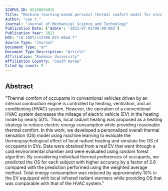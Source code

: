 ```yaml
---
SCOPUS_ID: 85109034015
Title: "Machine learning-based personal thermal comfort model for electric vehicles with local infrared radiant warmers"
Author: "Lee Y."
Journal: "Journal of Mechanical Science and Technology"
Publication Date: {'$date': '2021-07-01T00:00:00Z'}
Publication Year: 2021
DOI: "10.1007/s12206-021-0644-7"
Source Type: "Journal"
Document Type: "ar"
Document Type Description: "Article"
Affiliation: "Kookmin University"
Affiliation Country: "South Korea"
Cited by count: 9
---
```


## Abstract
"Thermal comfort of occupants in conventional vehicles driven by an internal combustion engine is controlled by heating, ventilation, and air conditioning (HVAC) system. However, the operation of a conventional HVAC system decreases the mileage of electric vehicle (EV) in the heating mode by nearly 50%. Thus, local radiant heating was proposed as a heating strategy to reduce electric energy consumption while providing reasonable thermal comfort. In this work, we developed a personalized overall thermal sensation (OS) model using machine learning to evaluate the thermopsychological effect of local radiant heating and simulate the OS of occupants in EVs. Data were obtained from a real EV that went through a cold environmental chamber and were evaluated using random forest algorithm. By considering individual thermal preferences of occupants, we predicted the OS for each subject with higher accuracy by a factor of 2.6 compared with the prediction performed using the weighted average method. Total energy consumption was reduced by approximately 10% in the EV equipped with local infrared radiant warmers while providing OS that was comparable with that of the HVAC system."
